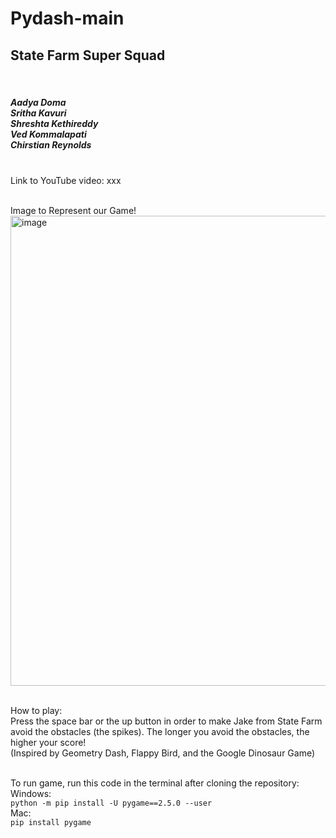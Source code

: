 # Pydash-main

<h2>State Farm Super Squad </h2>  <br />
<h5>
Aadya Doma  <br />
Sritha Kavuri  <br />
Shreshta Kethireddy  <br />
Ved Kommalapati  <br />
Chirstian Reynolds  <br />  <br />
</h5>

Link to YouTube video: xxx  <br />  <br />

Image to Represent our Game! <br />
<img width="752" alt="image" src="https://github.com/srithakav/Pydash-main/assets/61426851/86691ea4-023a-4a34-aaa3-3a5a01e9a9d1">
<br />  <br />

How to play:  <br />
Press the space bar or the up button in order to make Jake from State Farm avoid the obstacles (the spikes). The longer you avoid the obstacles, the higher your score!  <br />
(Inspired by Geometry Dash, Flappy Bird, and the Google Dinosaur Game)  <br />  <br />

To run game, run this code in the terminal after cloning the repository: <br />
Windows: <br /> 
``` python -m pip install -U pygame==2.5.0 --user ``` <br />
Mac: <br /> 
``` pip install pygame ```
